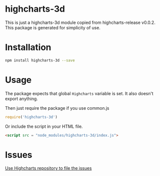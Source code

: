 # highcharts-3d
This is just a highcharts-3d module copied from highcharts-release v0.0.2.
This package is generated for simplicity of use.

# Installation
```bash
npm install highcharts-3d --save
```
# Usage
The package expects that global `Highcharts` variable is set.
It also doesn't export anything.

Then just require the package if you use common.js
```javascript
require('highcharts-3d')
```

Or include the script in your HTML file.
```html
<script src = "node_modules/highcharts-3d/index.js">
```
# Issues
[Use Highcharts repository to file the issues](https://github.com/highslide-software/highcharts.com/issues)


